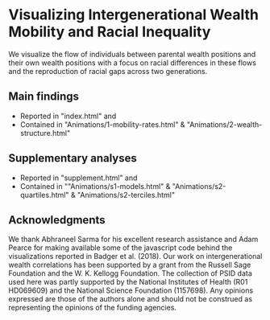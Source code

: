 # Visualizing Intergenerational Wealth Mobility and Racial Inequality

We visualize the flow of individuals between parental wealth positions and their own wealth positions with a focus on racial differences in these flows and the reproduction of racial gaps across two generations.

## Main findings
- Reported in "index.html" and
- Contained in "Animations/1-mobility-rates.html" & "Animations/2-wealth-structure.html"

## Supplementary analyses 
- Reported in "supplement.html" and 
- Contained in ""Animations/s1-models.html" & "Animations/s2-quartiles.html"  & "Animations/s2-terciles.html"
  
## Acknowledgments
We thank Abhraneel Sarma for his excellent research assistance and Adam Pearce for making available some of the javascript code behind the visualizations reported in Badger et al. (2018). Our work on intergenerational wealth correlations has been supported by a grant from the Russell Sage Foundation and the W. K. Kellogg Foundation. The collection of PSID data used here was partly supported by the National Institutes of Health (R01 HD069609) and the National Science Foundation (1157698). Any opinions expressed are those of the authors alone and should not be construed as representing the opinions of the funding agencies.